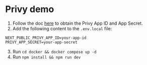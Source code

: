 # Privy demo

1. Follow the doc [here](https://docs.privy.io/basics/get-started/dashboard/create-new-app) to obtain the Privy App ID and App Secret.
2. Add the following content to the `.env.local` file:
  ```
  NEXT_PUBLIC_PRIVY_APP_ID=your-app-id
  PRIVY_APP_SECRET=your-app-secret
  ```
3. Run `cd docker && docker compose up -d`
4. Run `npm install && npm run dev`